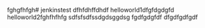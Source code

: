fghgfhfgh# jenkinstest
dfhfdhffdhdf
helloworld1dfgfdgdgfd
helloworld2fghfhfhfg
sdfsfsdfssdgdsggdsg
fgdfgdgfdf
dfgdfgdfgdf
